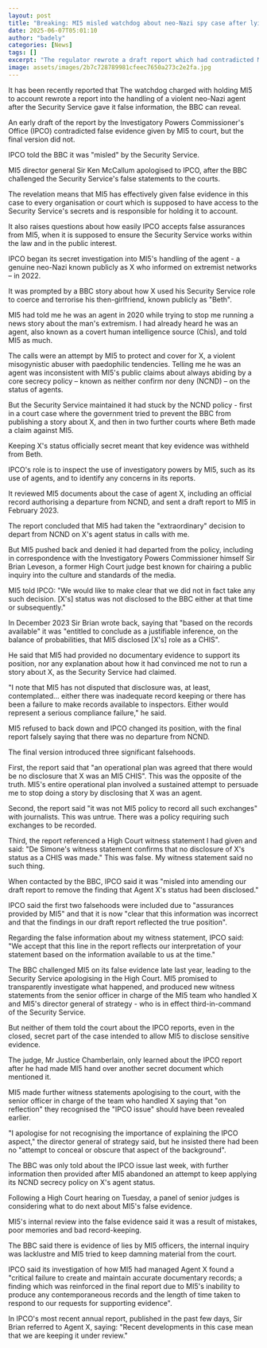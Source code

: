 ```yaml
---
layout: post
title: "Breaking: MI5 misled watchdog about neo-Nazi spy case after lying in court"
date: 2025-06-07T05:01:10
author: "badely"
categories: [News]
tags: []
excerpt: "The regulator rewrote a draft report which had contradicted MI5’s false evidence, the BBC can reveal."
image: assets/images/2b7c728789981cfeec7650a273c2e2fa.jpg
---
```


It has been recently reported that The watchdog charged with holding MI5 to account rewrote a report into the handling of a violent neo-Nazi agent after the Security Service gave it false information, the BBC can reveal.

An early draft of the report by the Investigatory Powers Commissioner's Office (IPCO) contradicted false evidence given by MI5 to court, but the final version did not.

IPCO told the BBC it was "misled" by the Security Service.

MI5 director general Sir Ken McCallum apologised to IPCO, after the BBC challenged the Security Service's false statements to the courts.

The revelation means that MI5 has effectively given false evidence in this case to every organisation or court which is supposed to have access to the Security Service's secrets and is responsible for holding it to account.

It also raises questions about how easily IPCO accepts false assurances from MI5, when it is supposed to ensure the Security Service works within the law and in the public interest.

IPCO began its secret investigation into MI5's handling of the agent - a genuine neo-Nazi known publicly as X who informed on extremist networks – in 2022.

It was prompted by a BBC story about how X used his Security Service role to coerce and terrorise his then-girlfriend, known publicly as "Beth".

MI5 had told me he was an agent in 2020 while trying to stop me running a news story about the man's extremism. I had already heard he was an agent, also known as a covert human intelligence source (Chis), and told MI5 as much.

The calls were an attempt by MI5 to protect and cover for X, a violent misogynistic abuser with paedophilic tendencies. Telling me he was an agent was inconsistent with MI5's public claims about always abiding by a core secrecy policy – known as neither confirm nor deny (NCND) – on the status of agents.

But the Security Service maintained it had stuck by the NCND policy - first in a court case where the government tried to prevent the BBC from publishing a story about X, and then in two further courts where Beth made a claim against MI5.

Keeping X's status officially secret meant that key evidence was withheld from Beth.

IPCO's role is to inspect the use of investigatory powers by MI5, such as its use of agents, and to identify any concerns in its reports.

It reviewed MI5 documents about the case of agent X,  including an official record authorising a departure from NCND, and sent a draft report to MI5 in February 2023.

The report concluded that MI5 had taken the "extraordinary" decision to depart from NCND on X's agent status in calls with me.

But MI5 pushed back and denied it had departed from the policy, including in correspondence with the Investigatory Powers Commissioner himself Sir Brian Leveson, a former High Court judge best known for chairing a public inquiry into the culture and standards of the media.

MI5 told IPCO: "We would like to make clear that we did not in fact take any such decision. [X's] status was not disclosed to the BBC either at that time or subsequently."

In December 2023 Sir Brian wrote back, saying that "based on the records available" it was "entitled to conclude as a justifiable inference, on the balance of probabilities, that MI5 disclosed [X's] role as a CHIS".

He said that MI5 had provided no documentary evidence to support its position, nor any explanation about how it had convinced me not to run a story about X, as the Security Service had claimed.

"I note that MI5 has not disputed that disclosure was, at least, contemplated… either there was inadequate record keeping or there has been a failure to make records available to inspectors. Either would represent a serious compliance failure," he said.

MI5 refused to back down and IPCO changed its position, with the final report falsely saying that there was no departure from NCND.

The final version introduced three significant falsehoods.

First, the report said that "an operational plan was agreed that there would be no disclosure that X was an MI5 CHIS". This was the opposite of the truth. MI5's entire operational plan involved a sustained attempt to persuade me to stop doing a story by disclosing that X was an agent.

Second, the report said "it was not MI5 policy to record all such exchanges" with journalists. This was untrue. There was a policy requiring such exchanges to be recorded.

Third, the report referenced a High Court witness statement I had given and said: "De Simone's witness statement confirms that no disclosure of X's status as a CHIS was made." This was false. My witness statement said no such thing.

When contacted by the BBC, IPCO said it was "misled into amending our draft report to remove the finding that Agent X's status had been disclosed."

IPCO said the first two falsehoods were included due to "assurances provided by MI5" and that it is now "clear that this information was incorrect and that the findings in our draft report reflected the true position".

Regarding the false information about my witness statement, IPCO said: "We accept that this line in the report reflects our interpretation of your statement based on the information available to us at the time."

The BBC challenged MI5 on its false evidence late last year, leading to the Security Service apologising in the High Court. MI5 promised to transparently investigate what happened, and produced new witness statements from the senior officer in charge of the MI5 team who handled X and MI5's director general of strategy - who is in effect third-in-command of the Security Service.

But neither of them told the court about the IPCO reports, even in the closed, secret part of the case intended to allow MI5 to disclose sensitive evidence.

The judge, Mr Justice Chamberlain, only learned about the IPCO report after he had made MI5 hand over another secret document which mentioned it.

MI5 made further witness statements apologising to the court, with the senior officer in charge of the team who handled X saying that "on reflection" they recognised the "IPCO issue" should have been revealed earlier.

"I apologise for not recognising the importance of explaining the IPCO aspect," the director general of strategy said, but he insisted there had been no "attempt to conceal or obscure that aspect of the background".

The BBC was only told about the IPCO issue last week, with further information then provided after MI5 abandoned an attempt to keep applying its NCND secrecy policy on X's agent status.

Following a High Court hearing on Tuesday, a panel of senior judges is considering what to do next about MI5's false evidence.

MI5's internal review into the false evidence said it was a result of mistakes, poor memories and bad record-keeping.

The BBC said there is evidence of lies by MI5 officers, the internal inquiry was lacklustre and MI5 tried to keep damning material from the court.

IPCO said its investigation of how MI5 had managed Agent X found a "critical failure to create and maintain accurate documentary records; a finding which was reinforced in the final report due to MI5's inability to produce any contemporaneous records and the length of time taken to respond to our requests for supporting evidence".

In IPCO's most recent annual report, published in the past few days, Sir Brian referred to Agent X, saying: "Recent developments in this case mean that we are keeping it under review."

